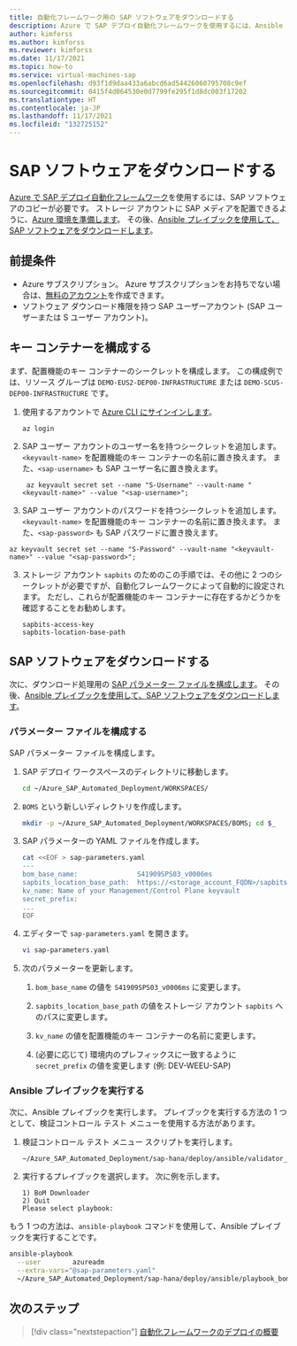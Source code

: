 ```yaml
---
title: 自動化フレームワーク用の SAP ソフトウェアをダウンロードする
description: Azure で SAP デプロイ自動化フレームワークを使用するには、Ansible プレイブックを使用して Azure 環境に SAP ソフトウェアをダウンロードします。
author: kimforss
ms.author: kimforss
ms.reviewer: kimforss
ms.date: 11/17/2021
ms.topic: how-to
ms.service: virtual-machines-sap
ms.openlocfilehash: d93f1d9daa433a6abcd6ad54426060795708c9ef
ms.sourcegitcommit: 0415f4d064530e0d7799fe295f1d8dc003f17202
ms.translationtype: HT
ms.contentlocale: ja-JP
ms.lasthandoff: 11/17/2021
ms.locfileid: "132725152"
---
```

# <a name="download-sap-software"></a>SAP ソフトウェアをダウンロードする

[Azure で SAP デプロイ自動化フレームワーク](automation-deployment-framework.md)を使用するには、SAP ソフトウェアのコピーが必要です。 ストレージ アカウントに SAP メディアを配置できるように、[Azure 環境を準備します](#configure-key-vault)。 その後、[Ansible プレイブックを使用して、SAP ソフトウェアをダウンロードします](#download-sap-software)。

## <a name="prerequisites"></a>前提条件

- Azure サブスクリプション。 Azure サブスクリプションをお持ちでない場合は、[無料のアカウント](https://azure.microsoft.com/free/?WT.mc_id=A261C142F)を作成できます。
- ソフトウェア ダウンロード権限を持つ SAP ユーザーアカウント (SAP ユーザーまたは S ユーザー アカウント)。

## <a name="configure-key-vault"></a>キー コンテナーを構成する

まず、配置機能のキー コンテナーのシークレットを構成します。 この構成例では、リソース グループは `DEMO-EUS2-DEP00-INFRASTRUCTURE` または `DEMO-SCUS-DEP00-INFRASTRUCTURE` です。

1. 使用するアカウントで [Azure CLI にサインインします](/cli/azure/authenticate-azure-cli)。

    ```azurecli-interactive
    az login
    ```

1. SAP ユーザー アカウントのユーザー名を持つシークレットを追加します。 `<keyvault-name>` を配置機能のキー コンテナーの名前に置き換えます。 また、`<sap-username>` も SAP ユーザー名に置き換えます。

    ```azurecli-interactive
     az keyvault secret set --name "S-Username" --vault-name "<keyvault-name>" --value "<sap-username>";
    ```

2. SAP ユーザー アカウントのパスワードを持つシークレットを追加します。 `<keyvault-name>` を配置機能のキー コンテナーの名前に置き換えます。 また、`<sap-password>` も SAP パスワードに置き換えます。

```azurecli-interactive
az keyvault secret set --name "S-Password" --vault-name "<keyvault-name>" --value "<sap-password>";
```

3. ストレージ アカウント `sapbits` のためのこの手順では、その他に 2 つのシークレットが必要ですが、自動化フレームワークによって自動的に設定されます。 ただし、これらが配置機能のキー コンテナーに存在するかどうかを確認することをお勧めします。

    ```azurecli-interactive
    sapbits-access-key
    sapbits-location-base-path
    ```

## <a name="download-sap-software"></a>SAP ソフトウェアをダウンロードする

次に、ダウンロード処理用の [SAP パラメーター ファイルを構成します](#configure-parameters-file)。 その後、[Ansible プレイブックを使用して、SAP ソフトウェアをダウンロードします](#download-sap-software)。 

### <a name="configure-parameters-file"></a>パラメーター ファイルを構成する

SAP パラメーター ファイルを構成します。

1. SAP デプロイ ワークスペースのディレクトリに移動します。

    ```bash
    cd ~/Azure_SAP_Automated_Deployment/WORKSPACES/
    ```

1. `BOMS` という新しいディレクトリを作成します。

    ```bash
    mkdir -p ~/Azure_SAP_Automated_Deployment/WORKSPACES/BOMS; cd $_
    ```

1. SAP パラメーターの YAML ファイルを作成します。

    ```bash
    cat <<EOF > sap-parameters.yaml
    ---
    bom_base_name:               S41909SPS03_v0006ms
    sapbits_location_base_path:  https://<storage_account_FQDN>/sapbits
    kv_name: Name of your Management/Control Plane keyvault
    secret_prefix:
    ...
    EOF
    ```

1. エディターで `sap-parameters.yaml` を開きます。

    ```bash
    vi sap-parameters.yaml
    ``` 

1. 次のパラメーターを更新します。

    1. `bom_base_name` の値を `S41909SPS03_v0006ms` に変更します。

    2. `sapbits_location_base_path` の値をストレージ アカウント `sapbits` へのパスに変更します。

    3. `kv_name` の値を配置機能のキー コンテナーの名前に変更します。
   
   4. (必要に応じて) 環境内のプレフィックスに一致するように `secret_prefix` の値を変更します (例: DEV-WEEU-SAP)
   
### <a name="execute-ansible-playbooks"></a>Ansible プレイブックを実行する

次に、Ansible プレイブックを実行します。 プレイブックを実行する方法の 1 つとして、検証コントロール テスト メニューを使用する方法があります。

1. 検証コントロール テスト メニュー スクリプトを実行します。

    ```bash
    ~/Azure_SAP_Automated_Deployment/sap-hana/deploy/ansible/validator_test_menu.sh
    ```

1. 実行するプレイブックを選択します。 次に例を示します。
    
    ```output
    1) BoM Downloader
    2) Quit
    Please select playbook: 
    ```


もう 1 つの方法は、`ansible-playbook` コマンドを使用して、Ansible プレイブックを実行することです。 

```bash
ansible-playbook                                                                                   \
  --user        azureadm                                                                           \
  --extra-vars="@sap-parameters.yaml"                                                              \
  ~/Azure_SAP_Automated_Deployment/sap-hana/deploy/ansible/playbook_bom_downloader.yaml
```

## <a name="next-steps"></a>次のステップ

> [!div class="nextstepaction"]
> [自動化フレームワークのデプロイの概要](automation-get-started.md)
